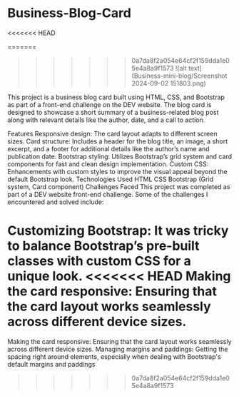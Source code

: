 # Business-Blog-Card
<<<<<<< HEAD

=======
>>>>>>> 0a7da8f2a054e64cf2f159dda1e05e4a8a9f1573
![alt text](Business-mini-blog/Screenshot 2024-09-02 151803.png)

This project is a business blog card built using HTML, CSS, and Bootstrap as part of a front-end challenge on the DEV website. The blog card is designed to showcase a short summary of a business-related blog post along with relevant details like the author, date, and a call to action.

Features
Responsive design: The card layout adapts to different screen sizes.
Card structure: Includes a header for the blog title, an image, a short excerpt, and a footer for additional details like the author’s name and publication date.
Bootstrap styling: Utilizes Bootstrap’s grid system and card components for fast and clean design implementation.
Custom CSS: Enhancements with custom styles to improve the visual appeal beyond the default Bootstrap look.
Technologies Used
HTML
CSS
Bootstrap (Grid system, Card component)
Challenges Faced
This project was completed as part of a DEV website front-end challenge. Some of the challenges I encountered and solved include:

Customizing Bootstrap: It was tricky to balance Bootstrap’s pre-built classes with custom CSS for a unique look.
<<<<<<< HEAD
Making the card responsive: Ensuring that the card layout works seamlessly across different device sizes.
=======
Making the card responsive: Ensuring that the card layout works seamlessly across different device sizes.
Managing margins and paddings: Getting the spacing right around elements, especially when dealing with Bootstrap's default margins and paddings
>>>>>>> 0a7da8f2a054e64cf2f159dda1e05e4a8a9f1573
